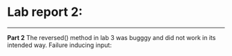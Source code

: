 # Lab report 2: 
---
**Part 2**
The reversed() method in lab 3 was bugggy and did not work in its intended way. 
Failure inducing input: 
